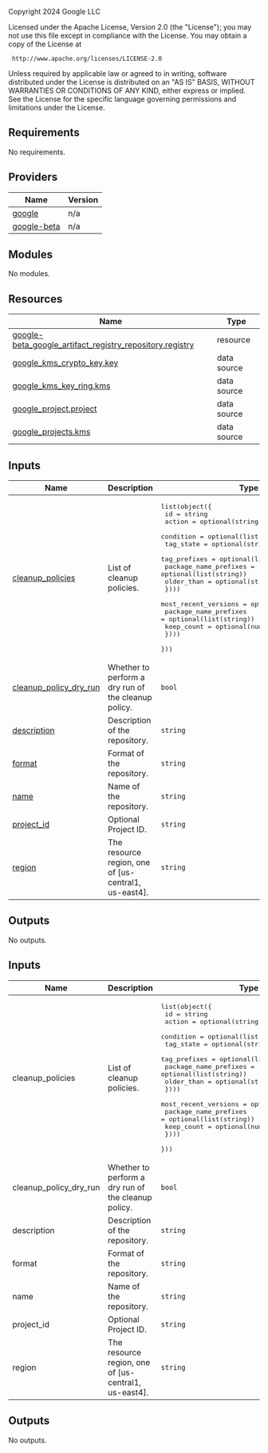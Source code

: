 <!-- BEGIN_TF_DOCS -->
Copyright 2024 Google LLC

Licensed under the Apache License, Version 2.0 (the "License");
you may not use this file except in compliance with the License.
You may obtain a copy of the License at

     http://www.apache.org/licenses/LICENSE-2.0

Unless required by applicable law or agreed to in writing, software
distributed under the License is distributed on an "AS IS" BASIS,
WITHOUT WARRANTIES OR CONDITIONS OF ANY KIND, either express or implied.
See the License for the specific language governing permissions and
limitations under the License.

## Requirements

No requirements.

## Providers

| Name | Version |
|------|---------|
| <a name="provider_google"></a> [google](#provider\_google) | n/a |
| <a name="provider_google-beta"></a> [google-beta](#provider\_google-beta) | n/a |

## Modules

No modules.

## Resources

| Name | Type |
|------|------|
| [google-beta_google_artifact_registry_repository.registry](https://registry.terraform.io/providers/hashicorp/google-beta/latest/docs/resources/google_artifact_registry_repository) | resource |
| [google_kms_crypto_key.key](https://registry.terraform.io/providers/hashicorp/google/latest/docs/data-sources/kms_crypto_key) | data source |
| [google_kms_key_ring.kms](https://registry.terraform.io/providers/hashicorp/google/latest/docs/data-sources/kms_key_ring) | data source |
| [google_project.project](https://registry.terraform.io/providers/hashicorp/google/latest/docs/data-sources/project) | data source |
| [google_projects.kms](https://registry.terraform.io/providers/hashicorp/google/latest/docs/data-sources/projects) | data source |

## Inputs

| Name | Description | Type | Default | Required |
|------|-------------|------|---------|:--------:|
| <a name="input_cleanup_policies"></a> [cleanup\_policies](#input\_cleanup\_policies) | List of cleanup policies. | <pre>list(object({<br>    id     = string<br>    action = optional(string)<br>    condition = optional(list(object({<br>      tag_state             = optional(string)<br>      tag_prefixes          = optional(list(string))<br>      package_name_prefixes = optional(list(string))<br>      older_than            = optional(string)<br>    })))<br>    most_recent_versions = optional(list(object({<br>      package_name_prefixes = optional(list(string))<br>      keep_count            = optional(number)<br>    })))<br>  }))</pre> | <pre>[<br>  {<br>    "action": "DELETE",<br>    "condition": [<br>      {<br>        "older_than": "2592000s",<br>        "tag_prefixes": [<br>          "alpha",<br>          "v0"<br>        ],<br>        "tag_state": "TAGGED"<br>      }<br>    ],<br>    "id": "delete-prerelease"<br>  }<br>]</pre> | no |
| <a name="input_cleanup_policy_dry_run"></a> [cleanup\_policy\_dry\_run](#input\_cleanup\_policy\_dry\_run) | Whether to perform a dry run of the cleanup policy. | `bool` | `false` | no |
| <a name="input_description"></a> [description](#input\_description) | Description of the repository. | `string` | `""` | no |
| <a name="input_format"></a> [format](#input\_format) | Format of the repository. | `string` | `"DOCKER"` | no |
| <a name="input_name"></a> [name](#input\_name) | Name of the repository. | `string` | n/a | yes |
| <a name="input_project_id"></a> [project\_id](#input\_project\_id) | Optional Project ID. | `string` | `null` | no |
| <a name="input_region"></a> [region](#input\_region) | The resource region, one of [us-central1, us-east4]. | `string` | `"us-central1"` | no |

## Outputs

No outputs.
<!-- END_TF_DOCS -->
<!-- BEGINNING OF PRE-COMMIT-TERRAFORM DOCS HOOK -->
## Inputs

| Name | Description | Type | Default | Required |
|------|-------------|------|---------|:--------:|
| cleanup\_policies | List of cleanup policies. | <pre>list(object({<br>    id     = string<br>    action = optional(string)<br>    condition = optional(list(object({<br>      tag_state             = optional(string)<br>      tag_prefixes          = optional(list(string))<br>      package_name_prefixes = optional(list(string))<br>      older_than            = optional(string)<br>    })))<br>    most_recent_versions = optional(list(object({<br>      package_name_prefixes = optional(list(string))<br>      keep_count            = optional(number)<br>    })))<br>  }))</pre> | <pre>[<br>  {<br>    "action": "DELETE",<br>    "condition": [<br>      {<br>        "older_than": "2592000s",<br>        "tag_prefixes": [<br>          "alpha",<br>          "v0"<br>        ],<br>        "tag_state": "TAGGED"<br>      }<br>    ],<br>    "id": "delete-prerelease"<br>  }<br>]</pre> | no |
| cleanup\_policy\_dry\_run | Whether to perform a dry run of the cleanup policy. | `bool` | `false` | no |
| description | Description of the repository. | `string` | `""` | no |
| format | Format of the repository. | `string` | `"DOCKER"` | no |
| name | Name of the repository. | `string` | n/a | yes |
| project\_id | Optional Project ID. | `string` | `null` | no |
| region | The resource region, one of [us-central1, us-east4]. | `string` | `"us-central1"` | no |

## Outputs

No outputs.

<!-- END OF PRE-COMMIT-TERRAFORM DOCS HOOK -->
